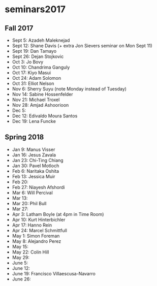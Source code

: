 # seminars2017

## Fall 2017

 - Sept 5: Azadeh Maleknejad
 - Sept 12: Shane Davis (+ extra Jon Sievers seminar on Mon Sept 11)
 - Sept 19: Dan Tamayo
 - Sept 26: Dejan Stojkovic
 - Oct 3: Jo Bovy
 - Oct 10: Chandrima Ganguly
 - Oct 17: Kiyo Masui
 - Oct 24: Adam Solomon
 - Oct 31: Elliot Nelson
 - Nov 6: Sherry Suyu (note Monday instead of Tuesday)
 - Nov 14: Sabine Hossenfelder
 - Nov 21: Michael Troxel
 - Nov 28: Amjad Ashoorioon
 - Dec 5:
 - Dec 12: Edivaldo Moura Santos
 - Dec 19: Lena Funcke

## Spring 2018

 - Jan 9: Manus Visser
 - Jan 16: Jesus Zavala
 - Jan 23: Chi-Ting Chiang
 - Jan 30: Pavel Motloch
 - Feb 6: Naritaka Oshita
 - Feb 13: Jessica Muir
 - Feb 20:
 - Feb 27: Niayesh Afshordi
 - Mar 6: Will Percival
 - Mar 13: 
 - Mar 20: Phil Bull
 - Mar 27: 
 - Apr 3: Latham Boyle (at 4pm in Time Room)
 - Apr 10: Kurt Hinterbichler
 - Apr 17: Hanno Rein
 - Apr 24: Marcel Schmittfull
 - May 1: Simon Foreman
 - May 8: Alejandro Perez
 - May 15:
 - May 22: Colin Hill
 - May 29:
 - June 5:
 - June 12: 
 - June 19: Francisco Villaescusa-Navarro
 - June 26:
